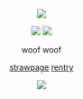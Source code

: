 <p align="center">
  <img src="https://64.media.tumblr.com/ac8cce14c87310e589db0c27e108ccba/99a88c92001834bd-8d/s1280x1920/18677fd537aede40f0f8fe185c6e34d253369b85.png"/>
</p>

</p>
<p align="center">
<img src="https://files.catbox.moe/60gmjq.png"/>
<img src="https://files.catbox.moe/rboibz.png"/>
</p>
<div align="center">
woof woof
</p>
<div align="center">
  
[strawpage](https://airii707.straw.page)  [rentry](https://rentry.co/airii_707)


![](https://komarev.com/ghpvc/?username=airii707&color=393939&style=flat-square&label=ꔫ)
